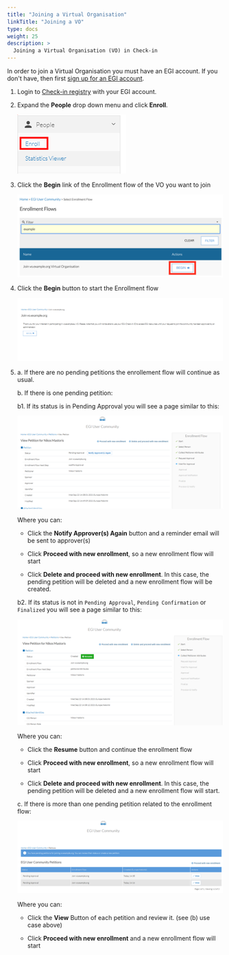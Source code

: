 ```yaml
---
title: "Joining a Virtual Organisation"
linkTitle: "Joining a VO"
type: docs
weight: 25
description: >
  Joining a Virtual Organisation (VO) in Check-in
---
```


In order to join a Virtual Organisation you must have an EGI account. If you
don't have, then first [sign up for an EGI account](../signup/).

1. Login to [Check-in registry](https://aai.egi.eu/registry) with your EGI account.

1. Expand the **People** drop down menu and click **Enroll**.

   ![COmanage-people-enroll](./check-in-people-enroll.png)

1. Click the **Begin** link of the Enrollment flow of the VO you want to
   join

   ![Join example](./check-in-join-example.png)

1. Click the **Begin** button to start the Enrollment flow

   ![Start enrollement flow](./check-in-start-enroll.png)

1.
    a. If there are no pending petitions the enrollement flow will continue as usual.

    b. If there is one pending petition:

      b1. If its status is in Pending Approval you will see a page similar to this:

      ![Pending Petition Under Approval](./check-in-pending-petition-approval.png)

      Where you can:

      * Click the **Notify Approver(s) Again** button and a reminder email will be sent to approver(s)

      * Click **Proceed with new enrollment**, so a new enrollment flow will start

      * Click **Delete and proceed with new enrollment**.
      In this case, the pending petition will be deleted and a new enrollment flow will be created.

    b2. If its status is not in `Pending Approval`, `Pending Confirmation` or
    `Finalized` you will see a page similar to this:

    ![Pending Petition](./check-in-pending-petition-created.png)

    Where you can:

    * Click the **Resume** button and continue the enrollment flow

    * Click **Proceed with new enrollment**, so a new enrollment flow will start

    * Click **Delete and proceed with new enrollment**.
    In this case, the pending petition will be deleted and a new enrollment flow will start.
  
    c. If there is more than one pending petition related to the enrollment flow:

    ![Pending Petitions](./check-in-pending-petitions.png)

    Where you can:
    * Click the **View** Button of each petition and review it. (see (b) use case above)

    * Click **Proceed with new enrollment** and a new enrollment flow will start
